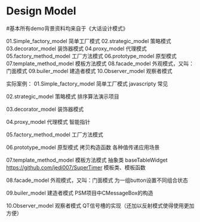 # Design Model

#基本所有demo背景资料均来自于《大话设计模式》

01.Simple_factory_model  简单工厂模式
02.strategic_model       策略模式
03.decorator_model       装饰器模式
04.proxy_model           代理模式
05.factory_method_model  工厂方法模式
06.prototype_model       原型模式
07.template_method_model 模板方法模式
08.facade_model          外观模式，又叫：门面模式
09.builer_model          建造者模式
10.Observer_model        观察者模式

实际案例：
01.Simple_factory_model  简单工厂模式
	javascripty 常见
	
02.strategic_model       策略模式
	排序算法演示项目
	
03.decorator_model       装饰器模式

04.proxy_model           代理模式
	智能指针

05.factory_method_model  工厂方法模式

06.prototype_model       原型模式
	拷贝构造函数
	各种值传递应用场景
	
07.template_method_model 模板方法模式
	抽象类
	baseTableWidget
	https://github.com/jedi007/SuperTimer
	模板类、模板函数
	
08.facade_model          外观模式，又叫：门面模式
	为一组button设置不同组合状态
	
09.builer_model          建造者模式
	PSM项目中CMessageBox的构造
	
10.Observer_model        观察者模式
	QT信号槽的实现（还加以反射模式使得使用更加方便）
	